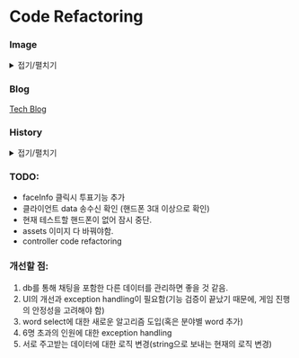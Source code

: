 # Code Refactoring

### Image

<details>
<summary>접기/펼치기</summary><br>  

![init-page](assets/init-page.JPG)  
![make-room](assets/make-room-page.JPG)  

</details>

### Blog
[Tech Blog](https://kdjun97.github.io/blog/Project_Liar/)   

### History

<details>
<summary>접기/펼치기</summary><br>

2022.03.11  
- init Page 구현 완료. (방 고르는 페이지)  
- getX 적용(기존 코드 개선)  
- Server용 방만들기 페이지 구현.  
- getIp 기능 구현.  

2022.03.12
- Custom textFormField 추가  
- Validation Check 기능 추가
- Custom Elevated Button 추가  
- Server Room Page에 Custom Elevated Button 적용  
- Server 방만들기 페이지 overflow 감지. ListView로 바꿀 예정.(완료)  

2022.03.13
- Rename directory: utils->widgets  
- Remove directory: utils
- ADD func
- Custom App Bar 구현
- Server Home Page 구현
- User Connection시, face info UI 구현

2022.03.15  
- Client Join page와 Server Room Page 합치기 (두개 다 필요없음)
- Custom AppBar에 뒤로가기 기능 추가
- 필요없는 페이지 삭제

2022.03.16
- startServer 가능
- Server측 Timer 기능 구현
- Socket Controller추가
- 서버에서 처리할 각종 socket 기능들 구현 완료
- Message List UI 표현 완료

2022.03.19
- 두개의 서버가 생기는 오류 해결
- Server, Client페이지 GamePage로 합침
- Message 오류 해결(자신이 보낸 메시지가 왼쪽에 가는 현상 해결)

2022.03.22
- ServerHome 페이지 삭제
- Client 기능 구현

2022.04.17
- code refactoring

</details>

### TODO:  
- faceInfo 클릭시 투표기능 추가
- 클라이언트 data 송수신 확인 (핸드폰 3대 이상으로 확인)
- 현재 테스트할 핸드폰이 없어 잠시 중단.
- assets 이미지 다 바꿔야함.  
- controller code refactoring

### 개선할 점:  
1. db를 통해 채팅을 포함한 다른 데이터를 관리하면 좋을 것 같음.  
2. UI의 개선과 exception handling이 필요함(기능 검증이 끝났기 때문에, 게임 진행의 안정성을 고려해야 함)
3. word select에 대한 새로운 알고리즘 도입(혹은 분야별 word 추가)
4. 6명 초과의 인원에 대한 exception handling
5. 서로 주고받는 데이터에 대한 로직 변경(string으로 보내는 현재의 로직 변경)